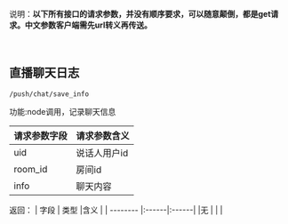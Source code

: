 说明：**以下所有接口的请求参数，并没有顺序要求，可以随意颠倒，都是get请求。中文参数客户端需先url转义再传送。**


<br> 

## 直播聊天日志
~~~
/push/chat/save_info
~~~

功能:node调用，记录聊天信息

| 请求参数字段        | 请求参数含义  |
| -------- |:------|
|uid         |  说话人用户id|
|room_id     |  房间id|
|info         | 聊天内容|


返回： 
| 字段        | 类型 |含义  |
| -------- |:------|:------|
|无   |     |  |



